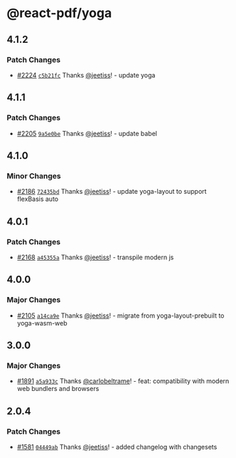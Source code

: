 # @react-pdf/yoga

## 4.1.2

### Patch Changes

- [#2224](https://github.com/hoanthanh/react-pdf/pull/2224) [`c5b21fc`](https://github.com/hoanthanh/react-pdf/commit/c5b21fc97b704b3616522b897847a9d3c9dc0052) Thanks [@jeetiss](https://github.com/jeetiss)! - update yoga

## 4.1.1

### Patch Changes

- [#2205](https://github.com/hoanthanh/react-pdf/pull/2205) [`9a5e0be`](https://github.com/hoanthanh/react-pdf/commit/9a5e0befb89756db07ce053192a136df9d4ba905) Thanks [@jeetiss](https://github.com/jeetiss)! - update babel

## 4.1.0

### Minor Changes

- [#2186](https://github.com/hoanthanh/react-pdf/pull/2186) [`72435bd`](https://github.com/hoanthanh/react-pdf/commit/72435bd81afdada5b811a1d82af0c873cfb62fa0) Thanks [@jeetiss](https://github.com/jeetiss)! - update yoga-layout to support flexBasis auto

## 4.0.1

### Patch Changes

- [#2168](https://github.com/hoanthanh/react-pdf/pull/2168) [`a45355a`](https://github.com/hoanthanh/react-pdf/commit/a45355afa4568fc01020e520af56eaa1e48dd85b) Thanks [@jeetiss](https://github.com/jeetiss)! - transpile modern js

## 4.0.0

### Major Changes

- [#2105](https://github.com/hoanthanh/react-pdf/pull/2105) [`a14ca9e`](https://github.com/hoanthanh/react-pdf/commit/a14ca9e62c9edc37f239558f8dbae29212b0da4d) Thanks [@jeetiss](https://github.com/jeetiss)! - migrate from yoga-layout-prebuilt to yoga-wasm-web

## 3.0.0

### Major Changes

- [#1891](https://github.com/hoanthanh/react-pdf/pull/1891) [`a5a933c`](https://github.com/hoanthanh/react-pdf/commit/a5a933c9733e4c77338ef76a2b3545b84a646a81) Thanks [@carlobeltrame](https://github.com/carlobeltrame)! - feat: compatibility with modern web bundlers and browsers

## 2.0.4

### Patch Changes

- [#1581](https://github.com/hoanthanh/react-pdf/pull/1581) [`04449ab`](https://github.com/hoanthanh/react-pdf/commit/04449ab352db0cca2155024dd3e8c690e42193ca) Thanks [@jeetiss](https://github.com/jeetiss)! - added changelog with changesets
